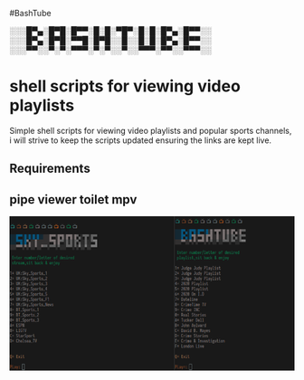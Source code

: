 #BashTube

░░░█▀▄░█▀█░█▀▀░█░█░▀█▀░█░█░█▀▄░█▀▀░░
░░░█▀▄░█▀█░▀▀█░█▀█░░█░░█░█░█▀▄░█▀▀░░
░░░▀▀░░▀░▀░▀▀▀░▀░▀░░▀░░▀▀▀░▀▀░░▀▀▀░░

shell scripts for viewing video playlists
==============================  
Simple shell scripts for viewing video playlists and popular sports channels, i will strive to keep the scripts updated ensuring the links are kept live.

Requirements
----------------------------
pipe viewer
toilet
mpv
----------------------------
![screenshot](/screenshot.png)
